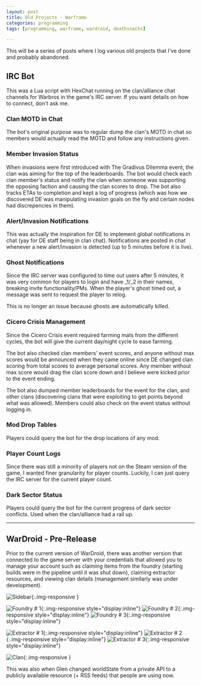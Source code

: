 ```yaml
---
layout: post
title: Old Projects - Warframe
categories: programming
tags: [programming, warframe, wardroid, deathsnacks]

---
```


This will be a series of posts where I log various old projects that I've done and probably abandoned.

## IRC Bot

This was a Lua script with HexChat running on the clan/alliance chat channels for Warbros in the game's IRC server. If you want details on how to connect, don't ask me.

<!--more-->

### Clan MOTD in Chat

The bot's original purpose was to regular dump the clan's MOTD in chat so members would actually read the MOTD and follow any instructions given.

### Member Invasion Status

When invasions were first introduced with The Gradivus Dilemma event, the clan was aiming for the top of the leaderboards. The bot would check each clan member's status and notify the clan when someone was supporting the opposing faction and causing the clan scores to drop. The bot also tracks ETAs to completion and kept a log of progress (which was how we discovered DE was manipulating invasion goals on the fly and certain nodes had discrepencies in them).

### Alert/Invasion Notifications

This was actually the inspiration for DE to implement global notifications in chat (yay for DE staff being in clan chat). Notifications are posted in chat whenever a new alert/invasion is detected (up to 5 minutes before it is live).

### Ghost Notifications

Since the IRC server was configured to time out users after 5 minutes, it was very common for players to login and have \_1/\_2 in their names, breaking invite functionality/PMs. When the player's ghost timed out, a message was sent to request the player to relog.

This is no longer an issue because ghosts are automatically killed.

### Cicero Crisis Management

Since the Cicero Crisis event required farming mats from the different cycles, the bot will give the current day/night cycle to ease farming.

The bot also checked clan members' event scores, and anyone without max scores would be announced when they came online since DE changed clan scoring from total scores to average personal scores. Any member without max score would drag the clan score down and I believe were kicked prior to the event ending.

The bot also dumped member leaderboards for the event for the clan, and other clans (discovering clans that were exploiting to get points beyond what was allowed). Members could also check on the event status without logging in.

### Mod Drop Tables

Players could query the bot for the drop locations of any mod.

### Player Count Logs

Since there was still a minority of players not on the Steam version of the game, I wanted finer granularity for player counts. Luckily, I can just query the IRC server for the current player count.

### Dark Sector Status

Players could query the bot for the current progress of dark sector conflicts. Used when the clan/alliance had a rail up.

---

## WarDroid - Pre-Release

Prior to the current version of WarDroid, there was another version that connected to the game server with your credentials that allowed you to manage your account such as claiming items from the foundry (starting builds were in the pipeline until it was shut down), claiming extractor resources, and viewing clan details (management similarly was under development).

![Sidebar](https://i.imgur.com/1VuXaZH.png){:.img-responsive }

![Foundry # 1](https://i.imgur.com/eFyuMKW.png){:.img-responsive style="display:inline"}
![Foundry # 2](https://i.imgur.com/y2domQd.png){:.img-responsive style="display:inline"}
![Foundry # 3](https://i.imgur.com/CNvlBJZ.png){:.img-responsive style="display:inline"}

![Extractor # 1](https://i.imgur.com/CNvlBJZ.png){:.img-responsive style="display:inline"}
![Extractor # 2](https://i.imgur.com/ZfqIlp6.png){:.img-responsive style="display:inline"}
![Extractor # 3](https://i.imgur.com/ZfqIlp6.png){:.img-responsive style="display:inline"}

![Clan](https://i.imgur.com/iopaD7k.png){:.img-responsive }

This was also when Glen changed worldState from a private API to a publicly available resource (+ RSS feeds) that people are using now.